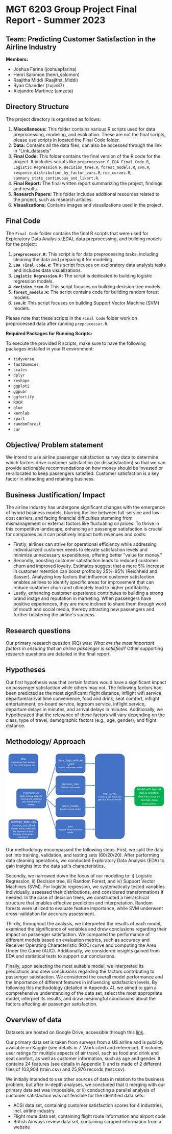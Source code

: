 # MGT 6203 Group Project Final Report - Summer 2023

## Team: Predicting Customer Satisfaction in the Airline Industry

**Members:** 
- Joshua Farina (joshuapfarina)
- Henri Salomon (henri_salomon)
- Raajitha Middi (Raajitha_Middi)
- Ryan Chandler (zujin87)
- Alejandro Martinez (amzeta)


## Directory Structure

The project directory is organized as follows:

1. **Miscellaneous:** This folder contains various R scripts used for data preprocessing, modeling, and evaluation. These are not the final scripts, please use scripts in located the Final Code folder.
2. **Data:** Contains all the data files, can also be accessed through the link in "Link_datasets"
3. **Final Code:** This folder contains the final version of the R code for the project. It includes scripts like  `preprocessor.R`, `EDA Final Code.R`, `Logistic Regression.R`, `decision_tree.R`, `forest_models.R`,  `svm.R`, `response_distribution_by_factor_vars.R`, `roc_curves.R`, `summary_stats_continuous_and_likert.R`.
4. **Final Report:** The final written report summarizing the project, findings and results.
5. **Research Papers:** This folder includes additional resources related to the project, such as research articles.
6. **Visualizations:** Contains images and visualizations used in the project.

## Final Code

The `Final Code` folder contains the final R scripts that were used for Exploratory Data Analysis (EDA), data preprocessing, and building models for the project:
1. **`preprocessor.R`:** This script is for data preprocessing tasks, including cleaning the data and preparing it for modeling.
2. **`EDA Final Code.R`:** This script focuses on exploratory data analysis tasks and includes data visualizations.
3. **`Logistic Regression.R`:** The script is dedicated to building logistic regression models.
4. **`decision_tree.R`:** This script focuses on building decision tree models.
5. **`forest_models.R`:** The script contains code for building random forest models.
6. **`svm.R`:** This script focuses on building Support Vector Machine (SVM) models.

Please note that these scripts in the `Final Code` folder work on preprocessed data after running `preprocessor.R`.

**Required Packages for Running Scripts:**

To execute the provided R scripts, make sure to have the following packages installed in your R environment:
- `tidyverse`
- `fastDummies`
- `scales`
- `dplyr`
- `reshape`
- `ggplot2`
- `ggpubr`
- `ggfortify`
- `ROCR`
- `glue`
- `kernlab`
- `rpart`
- `randomForest`
- `car`

## Objective/ Problem statement

We intend to use airline passenger satisfaction survey data to determine which factors drive customer satisfaction (or dissatisfaction) so that we can provide actionable recommendations on how money should be invested or re-allocated to keep passengers satisfied. Customer satisfaction is a key factor in attracting and retaining business.

## Business Justification/ Impact

The airline industry has undergone significant changes with the emergence of hybrid business models, blurring the line between full-service and low-cost carriers, and facing financial difficulties stemming from mismanagement or external factors like fluctuating oil prices. To thrive in this competitive landscape, enhancing air passenger satisfaction is crucial for companies as it can positively impact both revenues and costs:
- Firstly, airlines can strive for operational efficiency while addressing individualized customer needs to elevate satisfaction levels and minimize unnecessary expenditures, offering better "value for money." 
- Secondly, boosting customer satisfaction leads to reduced customer churn and improved loyalty. Estimates suggest that a mere 5% increase in customer retention can boost profits by 25%-95% (Reichheld and Sasser). Analyzing key factors that influence customer satisfaction enables airlines to identify specific areas for improvement that can reduce customer churn and ultimately lead to higher profitability. 
- Lastly, enhancing customer experience contributes to building a strong brand image and reputation in marketing. When passengers have positive experiences, they are more inclined to share them through word of mouth and social media, thereby attracting new passengers and further bolstering the airline's success.

## Research questions

Our primary research question (RQ) was: *What are the most important factors in ensuring that an airline passenger is satisfied?* Other supporting research questions are detailed in the final report.

## Hypotheses

Our first hypothesis was that certain factors would have a significant impact on passenger satisfaction while others may not. The following factors had been predicted as the most significant: flight distance, inflight wifi service, departure/arrival time convenience, food and drink, seat comfort, inflight entertainment, on-board service, legroom service, inflight service, departure delays in minutes, and arrival delays in minutes. Additionally, we hypothesized that the relevance of these factors will vary depending on the class, type of travel, demographic factors (e.g., age, gender), and flight distance.

## Methodology/ Approach

![Approach Visualization](Visualizations/Approach.png)

Our methodology encompassed the following steps. First, we split the data set into training, validation, and testing sets (60/20/20). After performing data cleaning operations, we conducted Exploratory Data Analysis (EDA) to gain insights into the data set's characteristics. 

Secondly, we narrowed down the focus of our modeling to: i) Logistic Regression, ii) Decision tree, iii) Random Forest, and iv) Support Vector Machines (SVM). For logistic regression, we systematically tested variables individually, assessed their distributions, and considered transformations if needed. In the case of decision trees, we constructed a hierarchical structure that enables effective prediction and interpretation. Random forests were utilized to evaluate feature importance, while SVM underwent cross-validation for accuracy assessment.

Thirdly, throughout the analysis, we interpreted the results of each model, examined the significance of variables and drew conclusions regarding their impact on passenger satisfaction. We compared the performance of different models based on evaluation metrics, such as accuracy and Receiver Operating Characteristic (ROC) curve and computing the Area Under the Curve (AUC). Additionally, we considered insights gained from EDA and statistical tests to support our conclusions.

Finally, upon selecting the most suitable model, we interpreted its predictions and drew conclusions regarding the factors contributing to passenger satisfaction. We considered the overall model performance and the importance of different features in influencing satisfaction levels. By following this methodology (detailed in Appendix 4), we aimed to gain a comprehensive understanding of the data set, select the most appropriate model, interpret its results, and draw meaningful conclusions about the factors affecting air passenger satisfaction.

## Overview of data 

Datasets are hosted on Google Drive, accessible through this [link](https://drive.google.com/drive/folders/1i76FItono3U5ceE9Qc41XzybLqQZdXys?usp=sharing).

Our primary data set is taken from surveys from a US airline and is publicly available on Kaggle (see details in 7. Work cited and reference). It includes user ratings for multiple aspects of air travel, such as food and drink and seat comfort, as well as customer information, such as age and gender. It contains 24 features (see details in Appendix 1) and is made of 2 different files of 103,904 (train.csv) and 25,976 records (test.csv).

We initially intended to use other sources of data in relation to the business problem, but after in-depth analyses, we concluded that i) merging with our primary data set was impossible, or ii) conducting a parallel analysis of customer satisfaction was not feasible for the identified data sets:
- ACSI data set, containing customer satisfaction scores for 4 industries, incl. airline industry
- Flight route data set, containing flight route information and airport code
- British Airways review data set, containing scraped information from a website
